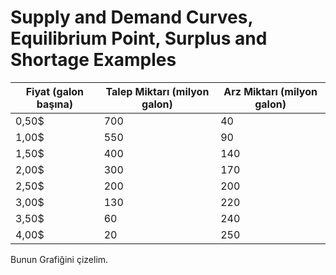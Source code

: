 
# __Supply and Demand Curves, Equilibrium Point, Surplus and Shortage Examples__

Fiyat (galon başına) | Talep Miktarı (milyon galon)	| Arz Miktarı (milyon galon)
--- | --- | ---
0,50$	| 700	| 40
1,00$	| 550	| 90
1,50$	| 400	| 140
2,00$	| 300	| 170
2,50$	| 200	| 200
3,00$	| 130	| 220
3,50$	| 60	| 240
4,00$	| 20	| 250

Bunun Grafiğini çizelim.

